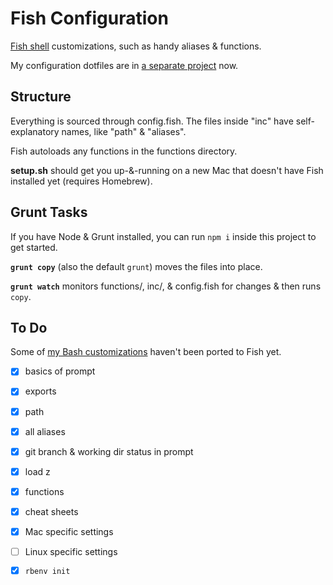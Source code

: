 # Fish Configuration

[Fish shell](http://fishshell.com/) customizations, such as handy aliases & functions.

My configuration dotfiles are in [a separate project](https://github.com/phette23/dotconfig) now.

## Structure

Everything is sourced through config.fish. The files inside "inc" have self-explanatory names, like "path" & "aliases".

Fish autoloads any functions in the functions directory.

**setup.sh** should get you up-&-running on a new Mac that doesn't have Fish installed yet (requires Homebrew).

## Grunt Tasks

If you have Node & Grunt installed, you can run `npm i` inside this project to get started.

**`grunt copy`** (also the default `grunt`) moves the files into place.

**`grunt watch`** monitors functions/, inc/, & config.fish for changes & then runs `copy`.

## To Do

Some of [my Bash customizations](https://github.com/phette23/bashrc) haven't been ported to Fish yet.

- [x] basics of prompt
- [x] exports
- [x] path
- [x] all aliases
- [x] git branch & working dir status in prompt
- [x] load z
- [x] functions
- [x] cheat sheets
- [x] Mac specific settings
- [ ] Linux specific settings
- [x] `rbenv init`

